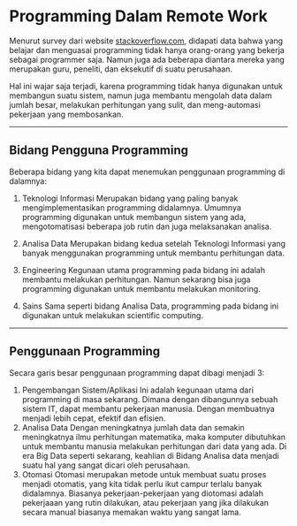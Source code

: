 # Programming Dalam Remote Work

Menurut survey dari website [stackoverflow.com](https://insights.stackoverflow.com/survey/2019),
didapati data bahwa yang belajar dan menguasai programming tidak hanya orang-orang
yang bekerja sebagai programmer saja. Namun juga ada beberapa diantara mereka yang
merupakan guru, peneliti, dan eksekutif di suatu perusahaan.

Hal ini wajar saja terjadi, karena programming tidak hanya digunakan untuk
membangun suatu sistem, namun juga membantu mengolah data dalam jumlah besar,
melakukan perhitungan yang sulit, dan meng-automasi pekerjaan yang membosankan.

---

## Bidang Pengguna Programming
Beberapa bidang yang kita dapat menemukan penggunaan programming di dalamnya:

1. Teknologi Informasi
   Merupakan bidang yang paling banyak mengimplementasikan programming didalamnya.
   Umumnya programming digunakan untuk membangun sistem yang ada, mengotomatisasi
   beberapa job rutin dan juga melaksanakan analisa.

1. Analisa Data
   Merupakan bidang kedua setelah Teknologi Informasi yang banyak menggunakan
   programming untuk membantu perhitungan data.

1. Engineering
   Kegunaan utama programming pada bidang ini adalah membantu melakukan perhitungan.
   Namun sekarang bisa juga programming digunakan untuk membantu melakukan monitoring.

1. Sains
   Sama seperti bidang Analisa Data, programming pada bidang ini digunakan untuk
   melakukan scientific computing.

---

## Penggunaan Programming
Secara garis besar penggunaan programming dapat dibagi menjadi 3:
1. Pengembangan Sistem/Aplikasi
   Ini adalah kegunaan utama dari programming di masa sekarang. Dimana dengan dibangunnya
   sebuah sistem IT, dapat membantu pekerjaan manusia. Dengan membuatnya menjadi lebih
   cepat, efektif dan efisien.
1. Analisa Data
   Dengan meningkatnya jumlah data dan semakin meningkatnya ilmu perhitungan matematika,
   maka komputer dibutuhkan untuk membantu manusia melakukan perhitungan dari data yang ada.
   Di era Big Data seperti sekarang, keahlian di Bidang Analisa data menjadi suatu hal yang
   sangat dicari oleh perusahaan.
1. Otomasi
   Otomasi merupakan metode untuk membuat suatu proses menjadi otomatis, yang kita tidak perlu
   ikut campur terlalu banyak didalamnya. Biasanya pekerjaan-pekerjaan yang diotomasi adalah
   pekerjaaan yang rutin dilakukan, atau pekerjaan yang jika dilakukan secara manual biasanya
   memakan waktu yang sangat lama.
